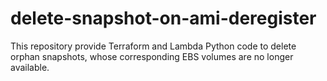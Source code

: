 # delete-snapshot-on-ami-deregister
This repository provide Terraform and Lambda Python code to delete orphan snapshots, whose corresponding EBS volumes are no longer available.
